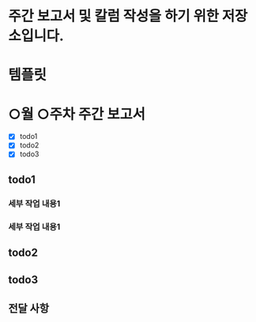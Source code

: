 # 주간 보고서 및 칼럼 작성을 하기 위한 저장소입니다.

# 템플릿

# ○월 ○주차 주간 보고서

- [x] todo1
- [x] todo2
- [x] todo3

## todo1

### 세부 작업 내용1

### 세부 작업 내용1

## todo2

## todo3

## 전달 사항
